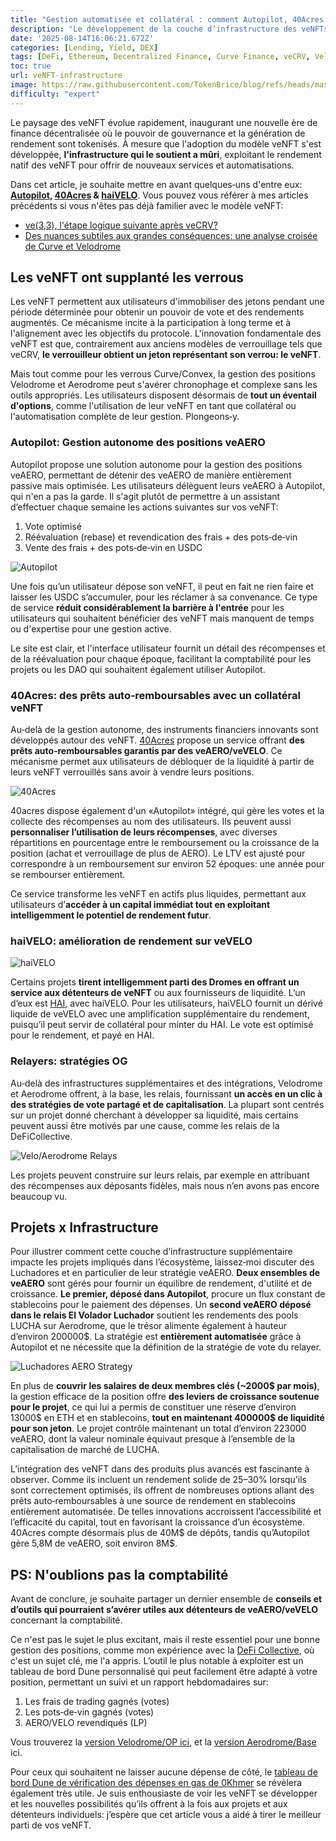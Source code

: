 ```yaml
---
title: "Gestion automatisée et collatéral : comment Autopilot, 40Acres et haiVELO font évoluer les veNFT"
description: "Le développement de la couche d’infrastructure des veNFTs avec Autopilot, 40Acres et haiVELO: automatisation et collatéralisation."
date: '2025-08-14T16:06:21.672Z'
categories: [Lending, Yield, DEX]
tags: [DeFi, Ethereum, Decentralized Finance, Curve Finance, veCRV, Velodrome, veVELO, Aerodrome, veAERO, 40Acres, Autopilot, haiVELO]
toc: true
url: veNFT-infrastructure
image: https://raw.githubusercontent.com/TokenBrice/blog/refs/heads/master/static/img/2025/veNFT-infrastructure/cover-fr.png
difficulty: "expert"
---
```


Le paysage des veNFT évolue rapidement, inaugurant une nouvelle ère de finance décentralisée où le pouvoir de gouvernance et la génération de rendement sont tokenisés. À mesure que l'adoption du modèle veNFT s'est développée, **l'infrastructure qui le soutient a mûri**, exploitant le rendement natif des veNFT pour offrir de nouveaux services et automatisations. 

Dans cet article, je souhaite mettre en avant quelques‑uns d'entre eux:  **[Autopilot](https://theautopilot.xyz/), [40Acres](https://www.40acres.finance/) & [haiVELO](https://www.letsgethai.com/)**. Vous pouvez vous référer à mes articles précédents si vous n'êtes pas déjà familier avec le modèle veNFT:

* [ve(3,3), l'étape logique suivante après veCRV?](https://tokenbrice.xyz/fr/solidly-velodrome-fork/)
* [Des nuances subtiles aux grandes conséquences: une analyse croisée de Curve et Velodrome](https://tokenbrice.xyz/fr/crv-vs-velo/)

## Les veNFT ont supplanté les verrous

Les veNFT permettent aux utilisateurs d'immobiliser des jetons pendant une période déterminée pour obtenir un pouvoir de vote et des rendements augmentés. Ce mécanisme incite à la participation à long terme et à l'alignement avec les objectifs du protocole. L'innovation fondamentale des veNFT est que, contrairement aux anciens modèles de verrouillage tels que veCRV, **le verrouilleur obtient un jeton représentant son verrou: le veNFT**.

Mais tout comme pour les verrous Curve/Convex, la gestion des positions Velodrome et Aerodrome peut s'avérer chronophage et complexe sans les outils appropriés. Les utilisateurs disposent désormais de **tout un éventail d'options**, comme l'utilisation de leur veNFT en tant que collatéral ou l'automatisation complète de leur gestion. Plongeons‑y.

### Autopilot: Gestion autonome des positions veAERO

Autopilot propose une solution autonome pour la gestion des positions veAERO, permettant de détenir des veAERO de manière entièrement passive mais optimisée. Les utilisateurs délèguent leurs veAERO à Autopilot, qui n'en a pas la garde. Il s'agit plutôt de permettre à un assistant d’effectuer chaque semaine les actions suivantes sur vos veNFT:

1. Vote optimisé
2. Réévaluation (rebase) et revendication des frais + des pots‑de‑vin
3. Vente des frais + des pots‑de‑vin en USDC

![Autopilot](/img/2025/veNFT-infrastructure/autopilot.png)

Une fois qu’un utilisateur dépose son veNFT, il peut en fait ne rien faire et laisser les USDC s’accumuler, pour les réclamer à sa convenance. Ce type de service **réduit considérablement la barrière à l'entrée** pour les utilisateurs qui souhaitent bénéficier des veNFT mais manquent de temps ou d'expertise pour une gestion active.

Le site est clair, et l'interface utilisateur fournit un détail des récompenses et de la réévaluation pour chaque époque, facilitant la comptabilité pour les projets ou les DAO qui souhaitent également utiliser Autopilot.

### 40Acres: des prêts auto‑remboursables avec un collatéral veNFT

Au‑delà de la gestion autonome, des instruments financiers innovants sont développés autour des veNFT. [40Acres](https://www.40acres.finance/) propose un service offrant **des prêts auto‑remboursables garantis par des veAERO/veVELO**. Ce mécanisme permet aux utilisateurs de débloquer de la liquidité à partir de leurs veNFT verrouillés sans avoir à vendre leurs positions.

![40Acres](/img/2025/veNFT-infrastructure/40acres.png)

40acres dispose également d'un «Autopilot» intégré, qui gère les votes et la collecte des récompenses au nom des utilisateurs. Ils peuvent aussi **personnaliser l’utilisation de leurs récompenses**, avec diverses répartitions en pourcentage entre le remboursement ou la croissance de la position (achat et verrouillage de plus de AERO). Le LTV est ajusté pour correspondre à un remboursement sur environ 52 époques: une année pour se rembourser entièrement.

Ce service transforme les veNFT en actifs plus liquides, permettant aux utilisateurs d’**accéder à un capital immédiat tout en exploitant intelligemment le potentiel de rendement futur**.

### haiVELO: amélioration de rendement sur veVELO

![haiVELO](/img/2025/veNFT-infrastructure/haiVELO.jpeg)

Certains projets **tirent intelligemment parti des Dromes en offrant un service aux détenteurs de veNFT** ou aux fournisseurs de liquidité. L’un d’eux est [HAI](http://letsgethai.com/earn), avec haiVELO. Pour les utilisateurs, haiVELO fournit un dérivé liquide de veVELO avec une amplification supplémentaire du rendement, puisqu’il peut servir de collatéral pour minter du HAI. Le vote est optimisé pour le rendement, et payé en HAI.

### Relayers: stratégies OG

Au‑delà des infrastructures supplémentaires et des intégrations, Velodrome et Aerodrome offrent, à la base, les relais, fournissant **un accès en un clic à des stratégies de vote partagé et de capitalisation**. La plupart sont centrés sur un projet donné cherchant à développer sa liquidité, mais certains peuvent aussi être motivés par une cause, comme les relais de la DeFiCollective.

![Velo/Aerodrome Relays](/img/2025/veNFT-infrastructure/relay.png)

Les projets peuvent construire sur leurs relais, par exemple en attribuant des récompenses aux déposants fidèles, mais nous n’en avons pas encore beaucoup vu.

## Projets x Infrastructure

Pour illustrer comment cette couche d’infrastructure supplémentaire impacte les projets impliqués dans l’écosystème, laissez‑moi discuter des Luchadores et en particulier de leur stratégie veAERO. **Deux ensembles de veAERO** sont gérés pour fournir un équilibre de rendement, d'utilité et de croissance. **Le premier, déposé dans Autopilot**, procure un flux constant de stablecoins pour le paiement des dépenses. Un **second veAERO déposé dans le relais El Volador Luchador** soutient les rendements des pools LUCHA sur Aerodrome, que le trésor alimente également à hauteur d’environ 200000$. La stratégie est **entièrement automatisée** grâce à Autopilot et ne nécessite que la définition de la stratégie de vote du relayer.

![Luchadores AERO Strategy](/img/2025/veNFT-infrastructure/luchadores-strategy-fr.png)

En plus de **couvrir les salaires de deux membres clés (~2000$ par mois)**, la gestion efficace de la position offre **des leviers de croissance soutenue pour le projet**, ce qui lui a permis de constituer une réserve d’environ 13000$ en ETH et en stablecoins, **tout en maintenant 400000$ de liquidité pour son jeton**. Le projet contrôle maintenant un total d’environ 223000 veAERO, dont la valeur nominale équivaut presque à l’ensemble de la capitalisation de marché de LUCHA.

L’intégration des veNFT dans des produits plus avancés est fascinante à observer. Comme ils incluent un rendement solide de 25–30% lorsqu’ils sont correctement optimisés, ils offrent de nombreuses options allant des prêts auto‑remboursables à une source de rendement en stablecoins entièrement automatisée. De telles innovations accroissent l’accessibilité et l’efficacité du capital, tout en favorisant la croissance d’un écosystème. 40Acres compte désormais plus de 40M$ de dépôts, tandis qu’Autopilot gère 5,8M de veAERO, soit environ 8M$.

## PS: N'oublions pas la comptabilité

Avant de conclure, je souhaite partager un dernier ensemble de **conseils et d’outils qui pourraient s’avérer utiles aux détenteurs de veAERO/veVELO** concernant la comptabilité.

Ce n'est pas le sujet le plus excitant, mais il reste essentiel pour une bonne gestion des positions, comme mon expérience avec la [DeFi Collective](https://deficollective.org/), où c'est un sujet clé, me l'a appris. L’outil le plus notable à exploiter est un tableau de bord Dune personnalisé qui peut facilement être adapté à votre position, permettant un suivi et un rapport hebdomadaires sur:

1. Les frais de trading gagnés (votes)
2. Les pots‑de‑vin gagnés (votes)
3. AERO/VELO revendiqués (LP)

Vous trouverez la [version Velodrome/OP ici](https://dune.com/spicypiz/defi-collective-pools), et la [version Aerodrome/Base](https://dune.com/spicypiz/defi-collective-pools-base) ici.

Pour ceux qui souhaitent ne laisser aucune dépense de côté, le [tableau de bord Dune de vérification des dépenses en gas de 0Khmer](https://dune.com/0xkhmer/gas-spent-checker) se révèlera également très utile. Je suis enthousiaste de voir les veNFT se développer et les nouvelles possibilités qu’ils offrent à la fois aux projets et aux détenteurs individuels: j’espère que cet article vous a aidé à tirer le meilleur parti de vos veNFT.
